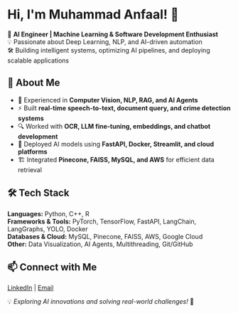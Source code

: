 # Hi, I'm Muhammad Anfaal! 👋  

🚀 **AI Engineer | Machine Learning & Software Development Enthusiast**  
💡 Passionate about Deep Learning, NLP, and AI-driven automation  
🛠️ Building intelligent systems, optimizing AI pipelines, and deploying scalable applications  

## 🔹 About Me  
- 🧠 Experienced in **Computer Vision, NLP, RAG, and AI Agents**  
- ⚡ Built **real-time speech-to-text, document query, and crime detection systems**  
- 🔍 Worked with **OCR, LLM fine-tuning, embeddings, and chatbot development**  
- 🚀 Deployed AI models using **FastAPI, Docker, Streamlit, and cloud platforms**  
- 🏗️ Integrated **Pinecone, FAISS, MySQL, and AWS** for efficient data retrieval  

## 🛠️ Tech Stack  
**Languages:** Python, C++, R  
**Frameworks & Tools:** PyTorch, TensorFlow, FastAPI, LangChain, LangGraphs, YOLO, Docker  
**Databases & Cloud:** MySQL, Pinecone, FAISS, AWS, Google Cloud  
**Other:** Data Visualization, AI Agents, Multithreading, Git/GitHub  

## 📫 Connect with Me  
[LinkedIn](https://www.linkedin.com/in/muhammad-anfaal/) | [Email](mailto:anfaalxyz@gmail.com)  

💡 *Exploring AI innovations and solving real-world challenges!* 🚀
